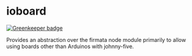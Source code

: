 
# ioboard

[![Greenkeeper badge](https://badges.greenkeeper.io/reconbot/node-ioboard.svg)](https://greenkeeper.io/)

Provides an abstraction over the firmata node module primarily to allow using boards other than Arduinos with johnny-five.
